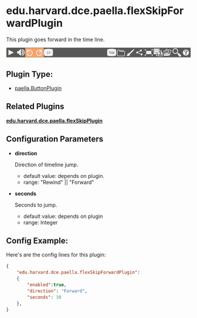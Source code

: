 # edu.harvard.dce.paella.flexSkipForwardPlugin

This plugin goes forward in the time line.

![](images/flexSkipPlugin.jpg)

## Plugin Type:

- [paella.ButtonPlugin](../developer/plugin_types.md)

## Related Plugins 

[**edu.harvard.dce.paella.flexSkipPlugin**](edu.harvard.dce.paella.flexSkipPlugin.md)

## Configuration Parameters

* **direction**

	Direction of timeline jump.
	- default value: depends on plugin.
	- range: "Rewind" || "Forward"

* **seconds**

	Seconds to jump.
	- default value: depends on plugin
	- range: Integer


## Config Example:

Here's are the config lines for this plugin:

```json
{
	"edu.harvard.dce.paella.flexSkipForwardPlugin": 
	{
		"enabled":true, 
		"direction": "Forward",
		"seconds": 30
	},
}
```
